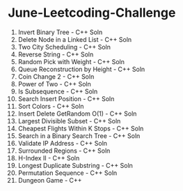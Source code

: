 # June-Leetcoding-Challenge

1. Invert Binary Tree - C++ Soln
2. Delete Node in a Linked List - C++ Soln
3. Two City Scheduling - C++ Soln
4. Reverse String - C++ Soln
5. Random Pick with Weight - C++ Soln
6. Queue Reconstruction by Height - C++ Soln
7. Coin Change 2 - C++ Soln
8. Power of Two - C++ Soln
9. Is Subsequence - C++ Soln
10. Search Insert Position - C++ Soln
11. Sort Colors - C++ Soln
12. Insert Delete GetRandom O(1) - C++ Soln
13. Largest Divisible Subset - C++ Soln
14. Cheapest Flights Within K Stops - C++ Soln
15. Search in a Binary Search Tree - C++ Soln
16. Validate IP Address - C++ Soln
17. Surrounded Regions - C++ Soln
18. H-Index II - C++ Soln
19. Longest Duplicate Substring - C++ Soln
20. Permutation Sequence - C++ Soln
21. Dungeon Game - C++

